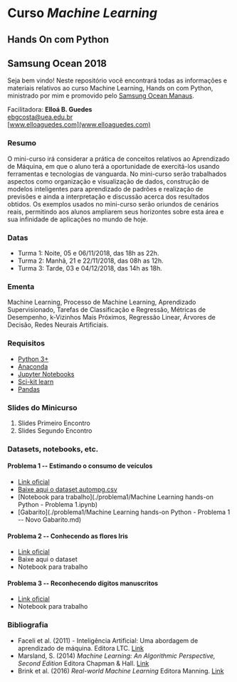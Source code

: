 # Curso _Machine Learning_
## Hands On com Python
## Samsung Ocean 2018

Seja bem vindo! Neste repositório você encontrará todas as informações e materiais relativos ao curso Machine Learning, Hands on com Python, ministrado por mim e promovido pelo [Samsung Ocean Manaus](https://www.oceanbrasil.com/).

Facilitadora: **Elloá B. Guedes**  
[ebgcosta@uea.edu.br](ebgcosta@uea.edu.br)  
[www.elloaguedes.com](www.elloaguedes.com)


### Resumo

O mini-curso irá considerar a prática de conceitos relativos ao Aprendizado de Máquina, em que o aluno terá a oportunidade de exercitá-los usando ferramentas e tecnologias de vanguarda. No mini-curso serão trabalhados aspectos como organização e visualização de dados, construção de modelos inteligentes para aprendizado de padrões e realização de previsões e ainda a interpretação e discussão  acerca dos resultados obtidos. Os exemplos usados no mini-curso serão oriundos de cenários  reais, permitindo
aos alunos ampliarem seus horizontes sobre esta área e sua infinidade de aplicações no mundo de hoje.

### Datas

* Turma 1: Noite, 05 e 06/11/2018, das 18h as 22h.
* Turma 2: Manhã, 21 e 22/11/2018, das 08h as 12h.
* Turma 3: Tarde, 03 e 04/12/2018, das 14h as 18h.

### Ementa

Machine Learning, Processo de Machine Learning, Aprendizado Supervisionado, Tarefas de Classificação e Regressão, Métricas de Desempenho, k-Vizinhos Mais Próximos, Regressão Linear, Árvores de Decisão, Redes Neurais Artificiais.

### Requisitos

* [Python 3+](http://python.org/)
* [Anaconda](/www.anaconda.com/download)
* [Jupyter Notebooks](http://jupyter.org/)
* [Sci-kit learn](http://scikit-learn.org/)
* [Pandas](https://pandas.pydata.org)

### Slides do Minicurso

1. Slides Primeiro Encontro
2. Slides Segundo Encontro

### Datasets, notebooks, etc.

#### Problema 1 -- Estimando o consumo de veículos

* [Link oficial](https://archive.ics.uci.edu/ml/datasets/auto+mpg)
* [Baixe aqui o dataset autompg.csv](./problema1/autompg.csv)
* [Notebook para trabalho](./problema1/Machine Learning hands-on Python - Problema 1.ipynb)
* [Gabarito](./problema1/Machine Learning hands-on Python - Problema 1 -- Novo Gabarito.md)

#### Problema 2 -- Conhecendo as flores Iris

* [Link oficial](https://archive.ics.uci.edu/ml/datasets/iris)
* Baixe aqui o dataset
* Notebook para trabalho

#### Problema 3 -- Reconhecendo dígitos manuscritos

* [Link oficial](http://yann.lecun.com/exdb/mnist/)
* Notebook para trabalho


### Bibliografia

* Faceli et al. (2011) - Inteligência Artificial: Uma abordagem de aprendizado de máquina. Editora LTC. [Link](https://goo.gl/PD7w9S)
* Marsland, S. (2014) _Machine Learning: An Algorithmic Perspective, Second Edition_ Editora Chapman & Hall. [Link](https://goo.gl/wH24mm)
* Brink et al. (2016) _Real-world Machine Learning_ Editora Manning. [Link](https://www.manning.com/books/real-world-machine-learning)
